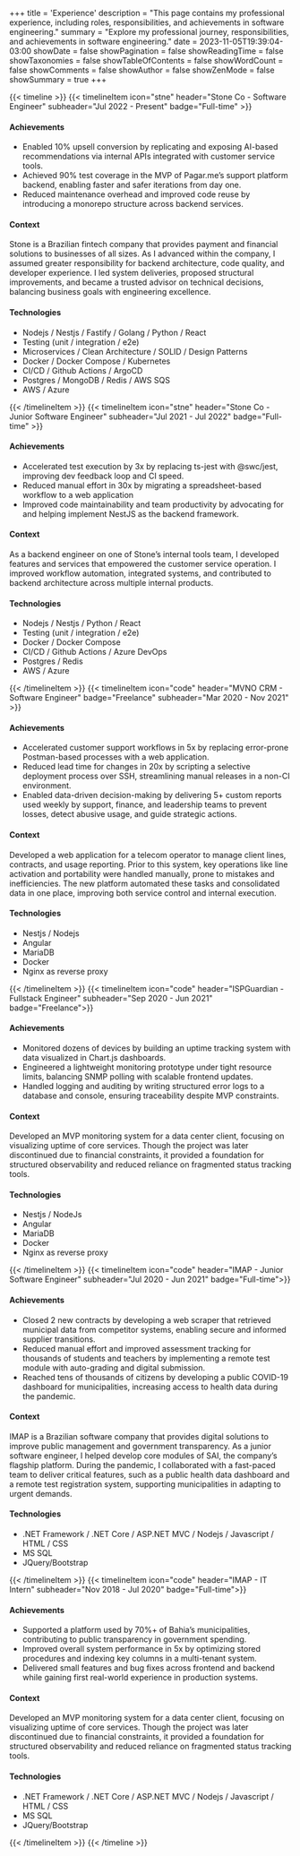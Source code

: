 +++
title = 'Experience'
description = "This page contains my professional experience, including roles, responsibilities, and achievements in software engineering."
summary = "Explore my professional journey, responsibilities, and achievements in software engineering."
date = 2023-11-05T19:39:04-03:00
showDate = false
showPagination = false
showReadingTime = false
showTaxonomies = false
showTableOfContents = false
showWordCount = false
showComments = false
showAuthor = false
showZenMode = false
showSummary = true
+++

{{< timeline >}}
  {{< timelineItem icon="stne" header="Stone Co - Software Engineer" subheader="Jul 2022 - Present" badge="Full-time" >}}
    <h4>Achievements</h4>
      <ul>
        <li>Enabled 10% upsell conversion by replicating and exposing AI-based recommendations via internal APIs integrated with customer service tools.</li>
        <li>Achieved 90% test coverage in the MVP of Pagar.me’s support platform backend, enabling faster and safer iterations from day one.</li>
        <li>Reduced maintenance overhead and improved code reuse by introducing a monorepo structure across backend services.</li>
      </ul>
    <h4>Context</h4>
      <p>Stone is a Brazilian fintech company that provides payment and financial solutions to businesses of all sizes. As I advanced within the company, I assumed greater responsibility for backend architecture, code quality, and developer experience. I led system deliveries, proposed structural improvements, and became a trusted advisor on technical decisions, balancing business goals with engineering excellence.</p>
    <h4>Technologies</h4>
      <ul>
        <li>Nodejs / Nestjs / Fastify / Golang / Python / React</li>
        <li>Testing (unit / integration / e2e)</li>
        <li>Microservices / Clean Architecture / SOLID / Design Patterns</li>
        <li>Docker / Docker Compose / Kubernetes</li>
        <li>CI/CD / Github Actions / ArgoCD</li>
        <li>Postgres / MongoDB / Redis / AWS SQS</li>
        <li>AWS / Azure</li>
      </ul>
  {{< /timelineItem >}}
  {{< timelineItem icon="stne" header="Stone Co - Junior Software Engineer" subheader="Jul 2021 - Jul 2022" badge="Full-time" >}}
    <h4>Achievements</h4>
      <ul>
        <li>Accelerated test execution by 3x by replacing ts-jest with @swc/jest, improving dev feedback loop and CI speed.</li>
        <li>Reduced manual effort in 30x by migrating a spreadsheet-based workflow to a web application</li>
        <li>Improved code maintainability and team productivity by advocating for and helping implement NestJS as the backend framework.</li>
      </ul>
    <h4>Context</h4>
      <p>As a backend engineer on one of Stone’s internal tools team, I developed features and services that empowered the customer service operation. I improved workflow automation, integrated systems, and contributed to backend architecture across multiple internal products.</p>
    <h4>Technologies</h4>
      <ul>
        <li>Nodejs / Nestjs / Python / React</li>
        <li>Testing (unit / integration / e2e)</li>
        <li>Docker / Docker Compose</li>
        <li>CI/CD / Github Actions / Azure DevOps</li>
        <li>Postgres / Redis</li>
        <li>AWS / Azure</li>
      </ul>
  {{< /timelineItem >}}
  {{< timelineItem icon="code" header="MVNO CRM - Software Engineer" badge="Freelance" subheader="Mar 2020 - Nov 2021" >}}
    <h4>Achievements</h4>
      <ul>
        <li>Accelerated customer support workflows in 5x by replacing error-prone Postman-based processes with a web application.</li>
        <li>Reduced lead time for changes in 20x by scripting a selective deployment process over SSH, streamlining manual releases in a non-CI environment.</li>
        <li>Enabled data-driven decision-making by delivering 5+ custom reports used weekly by support, finance, and leadership teams to prevent losses, detect abusive usage, and guide strategic actions.</li>
      </ul>
    <h4>Context</h4>
      <p>Developed a web application for a telecom operator to manage client lines, contracts, and usage reporting. Prior to this system, key operations like line activation and portability were handled manually, prone to mistakes and inefficiencies. The new platform automated these tasks and consolidated data in one place, improving both service control and internal execution.</p>
    <h4>Technologies</h4>
      <ul>
        <li>Nestjs / Nodejs</li>
        <li>Angular</li>
        <li>MariaDB</li>
        <li>Docker</li>
        <li>Nginx as reverse proxy</li>
      </ul>
  {{< /timelineItem >}}
  {{< timelineItem icon="code" header="ISPGuardian - Fullstack Engineer" subheader="Sep 2020 - Jun 2021" badge="Freelance">}}
    <h4>Achievements</h4>
      <ul>
        <li>Monitored dozens of devices by building an uptime tracking system with data visualized in Chart.js dashboards.</li>
        <li>Engineered a lightweight monitoring prototype under tight resource limits, balancing SNMP polling with scalable frontend updates.</li>
        <li>Handled logging and auditing by writing structured error logs to a database and console, ensuring traceability despite MVP constraints.</li>
      </ul>
    <h4>Context</h4>
      <p>Developed an MVP monitoring system for a data center client, focusing on visualizing uptime of core services. Though the project was later discontinued due to financial constraints, it provided a foundation for structured observability and reduced reliance on fragmented status tracking tools.</p>
    <h4>Technologies</h4>
      <ul>
        <li>Nestjs / NodeJs</li>
        <li>Angular</li>
        <li>MariaDB</li>
        <li>Docker</li>
        <li>Nginx as reverse proxy</li>
      </ul>
  {{< /timelineItem >}}
  {{< timelineItem icon="code" header="IMAP - Junior Software Engineer" subheader="Jul 2020 - Jun 2021" badge="Full-time">}}
    <h4>Achievements</h4>
      <ul>
        <li>Closed 2 new contracts by developing a web scraper that retrieved municipal data from competitor systems, enabling secure and informed supplier transitions.</li>
        <li>Reduced manual effort and improved assessment tracking for thousands of students and teachers by implementing a remote test module with auto-grading and digital submission.</li>
        <li>Reached tens of thousands of citizens by developing a public COVID-19 dashboard for municipalities, increasing access to health data during the pandemic.</li>
      </ul>
    <h4>Context</h4>
      <p>IMAP is a Brazilian software company that provides digital solutions to improve public management and government transparency. As a junior software engineer, I helped develop core modules of SAI, the company’s flagship platform. During the pandemic, I collaborated with a fast-paced team to deliver critical features, such as a public health data dashboard and a remote test registration system, supporting municipalities in adapting to urgent demands.</p>
    <h4>Technologies</h4>
      <ul>
        <li>.NET Framework / .NET Core / ASP.NET MVC / Nodejs / Javascript / HTML / CSS</li>
        <li>MS SQL</li>
        <li>JQuery/Bootstrap</li>
      </ul>
  {{< /timelineItem >}}
  {{< timelineItem icon="code" header="IMAP - IT Intern" subheader="Nov 2018 - Jul 2020" badge="Full-time">}}
    <h4>Achievements</h4>
      <ul>
        <li>Supported a platform used by 70%+ of Bahia’s municipalities, contributing to public transparency in government spending.</li>
        <li>Improved overall system performance in 5x by optimizing stored procedures and indexing key columns in a multi-tenant system.</li>
        <li>Delivered small features and bug fixes across frontend and backend while gaining first real-world experience in production systems.</li>
      </ul>
    <h4>Context</h4>
      <p>Developed an MVP monitoring system for a data center client, focusing on visualizing uptime of core services. Though the project was later discontinued due to financial constraints, it provided a foundation for structured observability and reduced reliance on fragmented status tracking tools.</p>
    <h4>Technologies</h4>
      <ul>
        <li>.NET Framework / .NET Core / ASP.NET MVC / Nodejs / Javascript / HTML / CSS</li>
        <li>MS SQL</li>
        <li>JQuery/Bootstrap</li>
      </ul>
  {{< /timelineItem >}}
{{< /timeline >}}
